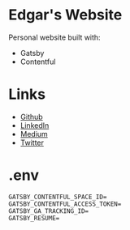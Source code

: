 # Edgar's Website

Personal website built with:
- Gatsby
- Contentful

# Links

- [Github](https://github.com/eddgr)
- [LinkedIn](https://linkedin.com/in/eddgr)
- [Medium](https://medium.com/@eddgr)
- [Twitter](https://twitter.com/eddgr)

# .env
```
GATSBY_CONTENTFUL_SPACE_ID=
GATSBY_CONTENTFUL_ACCESS_TOKEN=
GATSBY_GA_TRACKING_ID=
GATSBY_RESUME=
```
